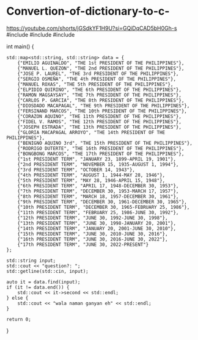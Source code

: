 # Convertion-of-dictionary-to-c-
https://youtube.com/shorts/jGSdkYF1H9U?si=GQiDqCAD5bH0Gh-s
#include <iostream>
#include <map>
#include <string>

int main() {

    std::map<std::string, std::string> data = {
        {"EMILIO AGUINALDO", "THE 1st PRESIDENT OF THE PHILIPPINES"},
        {"MANUEL L. QUEZON", "THE 2nd PRESIDENT OF THE PHILIPPINES"},
        {"JOSE P. LAUREL", "THE 3rd PRESIDENT OF THE PHILIPPINES"},
        {"SERGIO OSMEÑA", "THE 4th PRESIDENT OF THE PHILIPPINES"},
        {"MANUEL ROXAS", "THE 5th PRESIDENT OF THE PHILIPPINES"},
        {"ELPIDIO QUIRINO", "THE 6th PRESIDENT OF THE PHILIPPINES"},
        {"RAMON MAGSAYSAY", "THE 7th PRESIDENT OF THE PHILIPPINES"},
        {"CARLOS P. GARCIA", "THE 8th PRESIDENT OF THE PHILIPPINES"},
        {"DIOSDADO MACAPAGAL", "THE 9th PRESIDENT OF THE PHILIPPINES"},
        {"FERSINAND MARCOS", "THE 10th PRESIDENT OF THE PHILIPPINES"},
        {"CORAZON AQUINO", "THE 11th PRESIDENT OF THE PHILIPPINES"},
        {"FIDEL V. RAMOS", "THE 12th PRESIDENT OF THE PHILIPPINES"},
        {"JOSEPH ESTRADA", "THE 13th PRESIDENT OF THE PHILIPPINES"},
        {"GLORIA MACAPAGAL ARROYO", "THE 14th PRESIDENT OF THE PHILIPPINES"},
        {"BENIGNO AQUINO 3rd", "THE 15th PRESIDENT OF THE PHILIPPINES"},
        {"RODRIGO DUTERTE", "THE 16th PRESIDENT OF THE PHILIPPINES"},
        {"BONGBONG MARCOS", "THE 17th PRESIDENT OF THE PHILIPPINES"},
        {"1st PRESIDENT TERM", "JANUARY 23, 1899-APRIL 19, 1901"},
        {"2nd PRESIDENT TERM", "NOVEMBER 15, 1935-AUGUST 1, 1994"}, 
        {"3rd PRESIDENT TERM", "OCTOBER 14, 1943"},
        {"4th PRESIDENT TERM", "AUGUST 1, 1944-MAY 28, 1946"},
        {"5th PRESIDENT TERM", "MAY 28, 1946-APRIL 15, 1948"},
        {"6th PRESIDENT TERM", "APRIL 17, 1948-DECEMBER 30, 1953"},
        {"7th PRESIDENT TERM", "DECEMBER 30, 1953-MARCH 17, 1957"},
        {"8th PRESIDENT TERM", "MARCH 18, 1957-DECEMBER 30, 1961"},
        {"9th PRESIDENT TERM", "DECEMBER 30, 1961-DECEMBER 30, 1965"},
        {"10th PRESIDENT TERM", "DECEMBER 30, 1965-FEBRUARY 25, 1986"},
        {"11th PRESIDENT TERM", "FEBRUARY 25, 1986-JUNE 30, 1992"},
        {"12th PRESIDENT TERM", "JUNE 30, 1992-JUNE 30, 1998"},
        {"13th PRESIDENT TERM", "JUNE 30, 1998-JANUARY 20, 2001"},
        {"14th PRESIDENT TERM", "JANUARY 20, 2001-JUNE 30, 2010"},
        {"15th PRESIDENT TERM", "JUNE 30, 2010-JUNE 30, 2016"},
        {"16th PRESIDENT TERM", "JUNE 30, 2016-JUNE 30, 2022"},
        {"17th PRESIDENT TERM", "JUNE 30, 2022-PRESENT"}
    };

    std::string input;
    std::cout << "question?: ";
    std::getline(std::cin, input); 

    auto it = data.find(input);
    if (it != data.end()) {
        std::cout << it->second << std::endl;
    } else {
        std::cout << "wala naman ganyan eh" << std::endl;
    }

    return 0;
}

